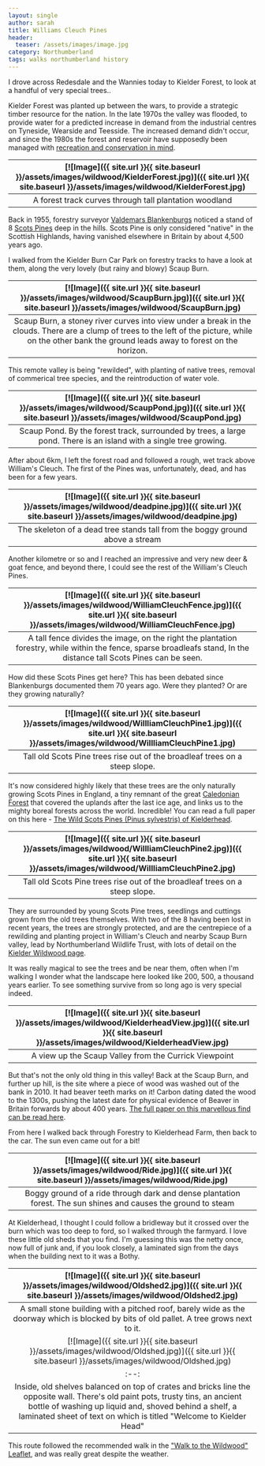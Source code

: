 ```yaml
---
layout: single
author: sarah
title: Williams Cleuch Pines
header:
  teaser: /assets/images/image.jpg
category: Northumberland
tags: walks northumberland history
---
```


I drove across Redesdale and the Wannies today to Kielder Forest, to look at a handful of very special trees..

Kielder Forest was planted up between the wars, to provide a strategic timber resource for the nation. In the late 1970s the valley was flooded, to provide water for a predicted increase in demand from the industrial centres on Tyneside, Wearside and Teesside. The increased demand didn't occur, and since the 1980s the forest and reservoir have supposedly been managed with [recreation and conservation in mind](https://www.visitkielder.com/).

| [![Image]({{ site.url }}{{ site.baseurl }}/assets/images/wildwood/KielderForest.jpg)]({{ site.url }}{{ site.baseurl }}/assets/images/wildwood/KielderForest.jpg) | 
|:--:| 
| A forest track curves through tall plantation woodland |

Back in 1955, forestry surveyor [Valdemars Blankenburgs](https://wiki.bellingham-heritage.org.uk/index.php/Blankenburgs,_Valdemars) noticed a stand of 8 [Scots Pines](https://www.woodlandtrust.org.uk/trees-woods-and-wildlife/british-trees/a-z-of-british-trees/scots-pine/) deep in the hills. Scots Pine is only considered "native" in the Scottish Highlands, having vanished elsewhere in Britain by about 4,500 years ago.

I walked from the Kielder Burn Car Park on forestry tracks to have a look at them, along the very lovely (but rainy and blowy) Scaup Burn.


| [![Image]({{ site.url }}{{ site.baseurl }}/assets/images/wildwood/ScaupBurn.jpg)]({{ site.url }}{{ site.baseurl }}/assets/images/wildwood/ScaupBurn.jpg) | 
|:--:| 
| Scaup Burn, a stoney river curves into view under a break in the clouds. There are a clump of trees to the left of the picture, while on the other bank the ground leads away to forest on the horizon. |

This remote valley is being "rewilded", with planting of native trees, removal of commerical tree species, and the reintroduction of water vole. 

| [![Image]({{ site.url }}{{ site.baseurl }}/assets/images/wildwood/ScaupPond.jpg)]({{ site.url }}{{ site.baseurl }}/assets/images/wildwood/ScaupPond.jpg) | 
|:--:| 
| Scaup Pond. By the forest track, surrounded by trees, a large pond. There is an island with a single tree growing. |

After about 6km, I left the forest road and followed a rough, wet track above William's Cleuch. The first of the Pines was, unfortunately, dead, and has been for a few years.

| [![Image]({{ site.url }}{{ site.baseurl }}/assets/images/wildwood/deadpine.jpg)]({{ site.url }}{{ site.baseurl }}/assets/images/wildwood/deadpine.jpg) | 
|:--:| 
| The skeleton of a dead tree stands tall from the boggy ground above a stream |

Another kilometre or so and I reached an impressive and very new deer & goat fence, and beyond there, I could see the rest of the William's Cleuch Pines.

| [![Image]({{ site.url }}{{ site.baseurl }}/assets/images/wildwood/WilliamCleuchFence.jpg)]({{ site.url }}{{ site.baseurl }}/assets/images/wildwood/WilliamCleuchFence.jpg) | 
|:--:| 
| A tall fence divides the image, on the right the plantation forestry, while within the fence, sparse broadleafs stand, In the distance tall Scots Pines can be seen. |

How did these Scots Pines get here? This has been debated since Blankenburgs documented them 70 years ago. Were they planted? Or are they growing naturally?

| [![Image]({{ site.url }}{{ site.baseurl }}/assets/images/wildwood/WillliamCleuchPine1.jpg)]({{ site.url }}{{ site.baseurl }}/assets/images/wildwood/WillliamCleuchPine1.jpg) | 
|:--:| 
| Tall old Scots Pine trees rise out of the broadleaf trees on a steep slope. |

It's now considered highly likely that these trees are the only naturally growing Scots Pines in England, a tiny remnant of the great [Caledonian Forest](https://www.nature.scot/landscapes-and-habitats/habitat-types/woodland-habitats/caledonian-pinewood) that covered the uplands after the last ice age, and links us to the mighty boreal forests across the world. Incredible! You can read a full paper on this here - [The Wild Scots Pines (Pinus sylvestris) of Kielderhead](https://nora.nerc.ac.uk/id/eprint/535055/1/N535055JA.pdf).

| [![Image]({{ site.url }}{{ site.baseurl }}/assets/images/wildwood/WillliamCleuchPine2.jpg)]({{ site.url }}{{ site.baseurl }}/assets/images/wildwood/WillliamCleuchPine2.jpg) | 
|:--:| 
| Tall old Scots Pine trees rise out of the broadleaf trees on a steep slope. |

They are surrounded by young Scots Pine trees, seedlings and cuttings grown from the old trees themselves. With two of the 8 having been lost in recent years, the trees are strongly protected, and are the centrepiece of a rewilding and planting project in William's Cleuch and nearby Scaup Burn valley, lead by Northumberland Wildlife Trust, with lots of detail on the [Kielder Wildwood page](https://www.nwt.org.uk/what-we-do/projects/wildwood).

It was really magical to see the trees and be near them, often when I'm walking I wonder what the landscape here looked like 200, 500, a thousand years earlier. To see something survive from so long ago is very special indeed.

| [![Image]({{ site.url }}{{ site.baseurl }}/assets/images/wildwood/KielderheadView.jpg)]({{ site.url }}{{ site.baseurl }}/assets/images/wildwood/KielderheadView.jpg) | 
|:--:| 
| A view up the Scaup Valley from the Currick Viewpoint  |

But that's not the only old thing in this valley! Back at the Scaup Burn, and further up hill, is the site where a piece of wood was washed out of the bank in 2010. It had beaver teeth marks on it! Carbon dating dated the wood to the 1300s, pushing the latest date for physical evidence of Beaver in Britain forwards by about 400 years. [The full paper on this marvellous find can be read here](https://www.researchgate.net/publication/285780963_New_evidence_of_late_survival_of_beaver_in_Britain).

From here I walked back through Forestry to Kielderhead Farm, then back to the car. The sun even came out for a bit!

| [![Image]({{ site.url }}{{ site.baseurl }}/assets/images/wildwood/Ride.jpg)]({{ site.url }}{{ site.baseurl }}/assets/images/wildwood/Ride.jpg) | 
|:--:| 
| Boggy ground of a ride through dark and dense plantation forest. The sun shines and causes the ground to steam  |

At Kielderhead, I thought I could follow a bridleway but it crossed over the burn which was too deep to ford, so I walked through the farmyard. I love these little old sheds that you find. I'm guessing this was the netty once, now full of junk and, if you look closely, a laminated sign from the days when the building next to it was a Bothy.

| [![Image]({{ site.url }}{{ site.baseurl }}/assets/images/wildwood/Oldshed2.jpg)]({{ site.url }}{{ site.baseurl }}/assets/images/wildwood/Oldshed2.jpg) | 
|:--:|
| A small stone building with a pitched roof, barely wide as the doorway which is blocked by bits of old pallet. A tree grows next to it.  | 
| [![Image]({{ site.url }}{{ site.baseurl }}/assets/images/wildwood/Oldshed.jpg)]({{ site.url }}{{ site.baseurl }}/assets/images/wildwood/Oldshed.jpg) | 
|:--:| 
| Inside, old shelves balanced on top of crates and bricks line the opposite wall. There's old paint pots, trusty tins, an ancient bottle of washing up liquid and, shoved behind a shelf, a laminated sheet of text on which is titled "Welcome to Kielder Head" |

This route followed the recommended walk in the ["Walk to the Wildwood" Leaflet](https://www.nwt.org.uk/sites/default/files/2021-06/WildwoodWalkReduced.pdf), and was really great despite the weather.

